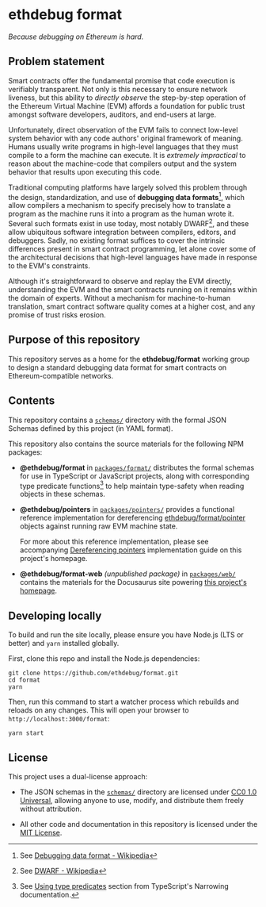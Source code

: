 # ethdebug format

_Because debugging on Ethereum is hard._

## Problem statement

Smart contracts offer the fundamental promise that code execution is verifiably
transparent. Not only is this necessary to ensure network liveness,
but this ability to _directly observe_ the step-by-step operation of the
Ethereum Virtual Machine (EVM) affords a foundation for public trust amongst
software developers, auditors, and end-users at large.

Unfortunately, direct observation of the EVM fails to connect
low-level system behavior with any code authors' original framework of
meaning. Humans usually write programs in high-level languages that they must
compile to a form the machine can execute. It is
_extremely impractical_ to reason about the machine-code that compilers
output and the system behavior that results upon executing this code.

Traditional computing platforms have largely solved this problem through the
design, standardization, and use of **debugging data formats**[^1], which allow
compilers a mechanism to specify precisely how to translate a program as the
machine runs it into a program as the human wrote it. Several such formats
exist in use today, most notably DWARF[^2], and these allow ubiquitous
software integration between compilers, editors, and debuggers. Sadly, no existing
format suffices to cover the intrinsic differences present in smart contract
programming, let alone cover some of the architectural decisions that
high-level languages have made in response to the EVM's constraints.

Although it's straightforward to observe and replay the EVM directly,
understanding the EVM and the smart contracts running on it remains within the
domain of experts. Without a mechanism for machine-to-human translation,
smart contract software quality comes at a higher cost, and any promise of
trust risks erosion.

## Purpose of this repository

This repository serves as a home for the **ethdebug/format** working group to
design a standard debugging data format for smart contracts on
Ethereum-compatible networks.

## Contents

This repository contains a
[`schemas/`](https://github.com/ethdebug/format/tree/main/schemas) directory
with the formal JSON Schemas defined by this project (in YAML format).

This repository also contains the source materials for the following NPM packages:
- **@ethdebug/format** in
  [`packages/format/`](https://github.com/ethdebug/format/tree/main/packages/format)
  distributes the formal schemas for use in TypeScript
  or JavaScript projects, along with corresponding
  type predicate functions[^3] to help maintain type-safety when reading
  objects in these schemas.

- **@ethdebug/pointers** in
  [`packages/pointers/`](https://github.com/ethdebug/format/tree/main/packages/pointers)
  provides a functional reference implementation for dereferencing
  [ethdebug/format/pointer](https://ethdebug.github.io/format/spec/pointer/overview)
  objects against running raw EVM machine state.

  For more about this reference implementation, please see accompanying
  [Dereferencing pointers](https://ethdebug.github.io/format/docs/implementation-guides/pointers/)
  implementation guide on this project's homepage.

- **@ethdebug/format-web** _(unpublished package)_ in
  [`packages/web/`](https://github.com/ethdebug/format/tree/main/packages/web)
  contains the materials for
  the Docusaurus site powering
  [this project's homepage](https://ethdebug.github.io/format).

## Developing locally

To build and run the site locally, please ensure you have Node.js
(LTS or better) and `yarn` installed globally.

First, clone this repo and install the Node.js dependencies:
```console
git clone https://github.com/ethdebug/format.git
cd format
yarn
```

Then, run this command to start a watcher process which rebuilds and reloads
on any changes. This will open your browser to `http://localhost:3000/format`:

```console
yarn start
```

## License

This project uses a dual-license approach:

- The JSON schemas in the [`schemas/`](https://github.com/ethdebug/format/tree/main/schemas) directory are licensed under [CC0 1.0 Universal](https://creativecommons.org/publicdomain/zero/1.0/), allowing anyone to use, modify, and distribute them freely without attribution.

- All other code and documentation in this repository is licensed under the [MIT License](LICENSE).

[^1]: See [Debugging data format -
  Wikipedia](https://en.wikipedia.org/wiki/Debugging_data_format)

[^2]: See [DWARF - Wikipedia](https://en.wikipedia.org/wiki/DWARF)

[^3]: See [Using type predicates](https://www.typescriptlang.org/docs/handbook/2/narrowing.html#using-type-predicates)
  section from TypeScript's Narrowing documentation.
